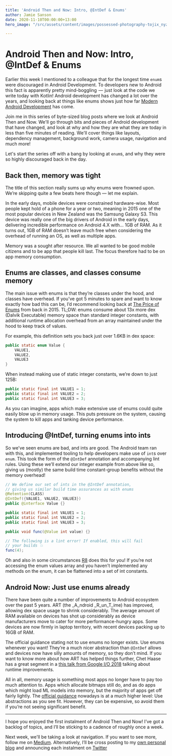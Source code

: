 ```yaml
---
title: 'Android Then and Now: Intro, @IntDef & Enums'
author: Jamie Sanson
date: 2020-11-10T00:00:00+13:00
hero_image: "/src/assets/content/images/possessed-photography-tojix_nyzfo-unsplash.jpg"

---
```

# Android Then and Now: Intro, @IntDef & Enums

Earlier this week I mentioned to a colleague that for the longest time `enum`s were discouraged in Android Development. To developers new to Android this fact is apparently pretty mind-boggling  —  just look at the code we write today with Kotlin! Android development has changed a lot over the years, and looking back at things like enums shows just how far [Modern Android Development](https://www.youtube.com/watch?v=PB-hZVTScUg) has come.

Join me in this series of byte-sized blog posts where we look at Android Then and Now. We'll go through bits and pieces of Android development that have changed, and look at why and how they are what they are today in less than five minutes of reading. We'll cover things like layouts, dependency management, background work, camera usage, navigation and much more!

Let's start the series off with a bang by looking at `enum`s, and why they were so highly discouraged back in the day.

## Back then, memory was tight

The title of this section really sums up why enums were frowned upon. We’re skipping quite a few beats here though — let me explain.

In the early days, mobile devices were constrained hardware-wise. Most people kept hold of a phone for a year or two, meaning in 2015 one of the most popular devices in New Zealand was the Samsung Galaxy S3. This device was really one of the big drivers of Android in the early days, delivering incredible performance on Android 4.X with… 1GB of RAM. As it turns out, 1GB of RAM doesn’t leave much free when considering the overhead of running an OS, as well as multiple apps.

Memory was a sought after resource. We all wanted to be good mobile citizens and to be app that people kill last. The focus therefore had to be on app memory consumption.

## Enums are classes, and classes consume memory

The main issue with enums is that they’re classes under the hood, and classes have overhead. If you’ve got 5 minutes to spare and want to know exactly how bad this can be, I’d recommend looking back at [The Price of Enums](https://www.youtube.com/watch?v=Hzs6OBcvNQE) from back in 2015. TL;DW: enums consume about 13x more dex (Dalvik Executable) memory space than standard integer constants, with additional runtime allocation overhead from an array maintained under the hood to keep track of values.

For example, this definition sets you back just over 1.6KB in dex space:

```java
public static enum Value {
	VALUE1,
	VALUE2,
	VALUE3
}
```

When instead making use of static integer constants, we’re down to just 125B:

```java
public static final int VALUE1 = 1;
public static final int VALUE2 = 2;
public static final int VALUE3 = 3;
```

As you can imagine, apps which make extensive use of enums could quite easily blow up in memory usage. This puts pressure on the system, causing the system to kill apps and tanking device performance.

## Introducing @IntDef, turning enums into ints

So we’ve seen enums are bad, and ints are good. The Android team ran with this, and implemented tooling to help developers make use of `int`s over `enum`. This took the form of the `@IntDef` annotation and accompanying lint rules. Using these we’ll extend our integer example from above like so, giving us (mostly) the same build time constant-group benefits without the memory overhead!

```java
// We define our set of ints in the @IntDef annotation,
// giving us similar build time assurances as with enums
@Retention(CLASS)
@IntDef({VALUE1, VALUE2, VALUE3})
public @interface Value {}

public static final int VALUE1 = 1;
public static final int VALUE2 = 2;
public static final int VALUE3 = 3;

public void func(@Value int value) {}

// The following is a lint error! If enabled, this will fail
// your builds 💥
func(4);
```

Oh and also in some circumstances [R8](https://developer.android.com/studio/build/shrink-code) does this for you! If you’re not accessing the enum values array and you haven’t implemented any methods on the enum, it can be flattened into a set of int constants.

## Android Now: Just use enums already

There have been quite a number of improvements to Android ecosystem over the past 5 years. ART (the _A_ndroid _R_un_T_ime) has improved, allowing dex space usage to shrink considerably. The average amount of RAM available on devices has shot up considerably as device manufacturers move to cater for more performance-hungry apps. Some devices are now firmly in laptop territory, with recent devices packing up to 16GB of RAM.

The official guidance stating not to use enums no longer exists. Use enums whenever you want! They’re a much nicer abstraction than `@IntDef` allows and devices now have silly amounts of memory, so they don’t mind. If you want to know more about how ART has helped things further, Chet Haase has a great segment in a [this talk from Google I/O 2018](https://youtu.be/IrMw7MEgADk?t=608) talking about runtime improvements.

All in all, memory usage is something most apps no longer have to pay too much attention to. Apps which allocate bitmaps still do, and as do apps which might load ML models into memory, but the majority of apps get off fairly lightly. The [official guidance](https://developer.android.com/topic/performance/memory#Abstractions) nowadays is at a much higher level: Use abstractions as you see fit. However, they can be expensive, so avoid them if you’re not seeing significant benefit.

***

I hope you enjoyed the first instalment of Android Then and Now! I’ve got a backlog of topics, and I’ll be sticking to a cadence of roughly once a week.

Next week, we'll be taking a look at navigation. If you want to see more, follow me on [Medium](https://medium.com/@jamiesanson). Alternatively, I’ll be cross posting to my [own personal blog](https://jamie.sanson.dev) and announcing each instalment on [Twitter](https://twitter.com/jamiesanson)